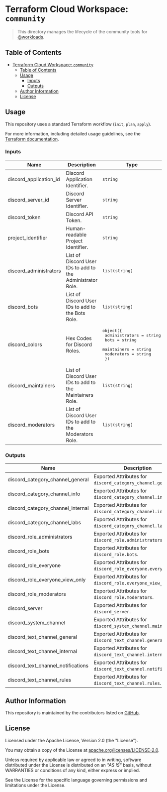 # Terraform Cloud Workspace: `community`

> This directory manages the lifecycle of the community tools for [@workloads](https://github.com/workloads).

## Table of Contents

<!-- TOC -->
* [Terraform Cloud Workspace: `community`](#terraform-cloud-workspace-community)
  * [Table of Contents](#table-of-contents)
  * [Usage](#usage)
    * [Inputs](#inputs)
    * [Outputs](#outputs)
  * [Author Information](#author-information)
  * [License](#license)
<!-- TOC -->

## Usage

This repository uses a standard Terraform workflow (`init`, `plan`, `apply`).

For more information, including detailed usage guidelines, see the [Terraform documentation](https://developer.hashicorp.com/terraform/cli/commands).

<!-- BEGIN_TF_DOCS -->
### Inputs

| Name | Description | Type | Required |
|------|-------------|------|:--------:|
| discord_application_id | Discord Application Identifier. | `string` | yes |
| discord_server_id | Discord Server Identifier. | `string` | yes |
| discord_token | Discord API Token. | `string` | yes |
| project_identifier | Human-readable Project Identifier. | `string` | yes |
| discord_administrators | List of Discord User IDs to add to the Administrator Role. | `list(string)` | no |
| discord_bots | List of Discord User IDs to add to the Bots Role. | `list(string)` | no |
| discord_colors | Hex Codes for Discord Roles. | <pre>object({<br>    administrators = string<br>    bots           = string<br>    maintainers    = string<br>    moderators     = string<br>  })</pre> | no |
| discord_maintainers | List of Discord User IDs to add to the Maintainers Role. | `list(string)` | no |
| discord_moderators | List of Discord User IDs to add to the Moderators Role. | `list(string)` | no |

### Outputs

| Name | Description |
|------|-------------|
| discord_category_channel_general | Exported Attributes for `discord_category_channel.general`. |
| discord_category_channel_info | Exported Attributes for `discord_category_channel.info`. |
| discord_category_channel_internal | Exported Attributes for `discord_category_channel.internal`. |
| discord_category_channel_labs | Exported Attributes for `discord_category_channel.labs`. |
| discord_role_administrators | Exported Attributes for `discord_role.administrators`. |
| discord_role_bots | Exported Attributes for `discord_role.bots`. |
| discord_role_everyone | Exported Attributes for `discord_role_everyone.everyone`. |
| discord_role_everyone_view_only | Exported Attributes for `discord_role.everyone_view_only`. |
| discord_role_moderators | Exported Attributes for `discord_role.moderators`. |
| discord_server | Exported Attributes for `discord_server`. |
| discord_system_channel | Exported Attributes for `discord_system_channel.main`. |
| discord_text_channel_general | Exported Attributes for `discord_text_channel.general`. |
| discord_text_channel_internal | Exported Attributes for `discord_text_channel.internal`. |
| discord_text_channel_notifications | Exported Attributes for `discord_text_channel.notifications`. |
| discord_text_channel_rules | Exported Attributes for `discord_text_channel.rules`. |
<!-- END_TF_DOCS -->

## Author Information

This repository is maintained by the contributors listed on [GitHub](https://github.com/workloads/community/graphs/contributors).

## License

Licensed under the Apache License, Version 2.0 (the "License").

You may obtain a copy of the License at [apache.org/licenses/LICENSE-2.0](http://www.apache.org/licenses/LICENSE-2.0).

Unless required by applicable law or agreed to in writing, software distributed under the License is distributed on an _"AS IS"_ basis, without WARRANTIES or conditions of any kind, either express or implied.

See the License for the specific language governing permissions and limitations under the License.
